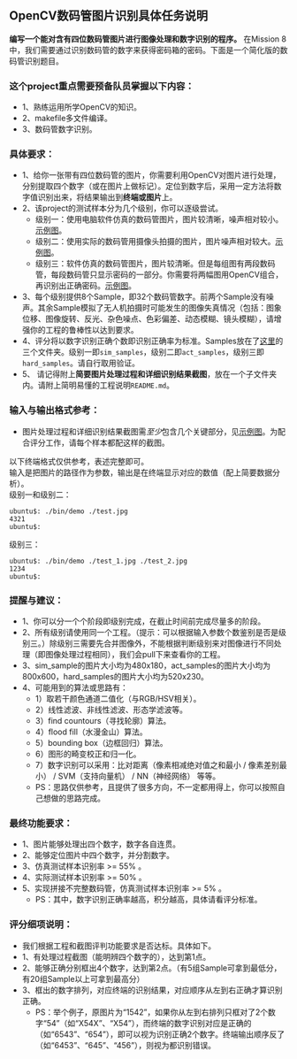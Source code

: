 ## OpenCV数码管图片识别具体任务说明
**编写一个能对含有四位数码管图片进行图像处理和数字识别的程序。**
在Mission 8中，我们需要通过识别数码管的数字来获得密码箱的密码。下面是一个简化版的数码管识别题目。

### 这个project重点需要预备队员掌握以下内容：
- 1、熟练运用所学OpenCV的知识。
- 2、makefile多文件编译。
- 3、数码管数字识别。

### 具体要求： 

- 1、给你一张带有四位数码管的图片，你需要利用OpenCV对图片进行处理，分别提取四个数字（或在图片上做标记）。定位到数字后，采用一定方法将数字值识别出来，将结果输出到**终端或图片**上。
- 2、该project的测试样本分为几个级别，你可以逐级尝试。
    - 级别一：使用电脑软件仿真的数码管图片，图片较清晰，噪声相对较小。[示例图](https://github.com/SYSU-AERO-SWIFT/tutorial_2018/blob/master/examples_and_samples/week3_example1.jpg)。
    - 级别二：使用实际的数码管用摄像头拍摄的图片，图片噪声相对较大。[示例图](https://github.com/SYSU-AERO-SWIFT/tutorial_2018/blob/master/examples_and_samples/week3_example2.jpg)。
    - 级别三：软件仿真的数码管图片，图片较清晰。但是每组图有两段数码管，每段数码管只显示密码的一部分。你需要将两幅图用OpenCV组合，再识别出正确密码。[示例图](https://github.com/SYSU-AERO-SWIFT/tutorial_2018/blob/master/examples_and_samples/week3_example3.jpg)。
- 3、每个级别提供8个Sample，即32个数码管数字。前两个Sample没有噪声。其余Sample模拟了无人机拍摄时可能发生的图像失真情况（包括：图象位移、图像旋转、反光、杂色噪点、色彩偏差、动态模糊、镜头模糊），请增强你的工程的鲁棒性以达到要求。
- 4、评分将以数字识别正确个数即识别正确率为标准。Samples放在了[这里](https://github.com/SYSU-AERO-SWIFT/tutorial_2018/blob/master/examples_and_samples)的三个文件夹。级别一即`sim_samples`，级别二即`act_samples`，级别三即`hard_samples`。请自行取用验证。
- 5、 请记得附上**简要图片处理过程和详细识别结果截图**，放在一个子文件夹内。请附上简明易懂的工程说明`README.md`。


### 输入与输出格式参考：
- 图片处理过程和详细识别结果截图需*至少*包含几个关键部分，见[示例图](https://github.com/SYSU-AERO-SWIFT/tutorial_2018/blob/master/examples_and_samples/week3_example4.jpg)。为配合评分工作，请每个样本都配这样的截图。  
  
以下终端格式仅供参考，表述完整即可。  
输入是把图片的路径作为参数，输出是在终端显示对应的数值（配上简要数据分析）。  
级别一和级别二：  
```
ubuntu$: ./bin/demo ./test.jpg
4321
ubuntu$:
```
级别三：  
```
ubuntu$: ./bin/demo ./test_1.jpg ./test_2.jpg
1234
ubuntu$: 
```

### 提醒与建议：

- 1、你可以分一个个阶段即级别完成，在截止时间前完成尽量多的阶段。
- 2、所有级别请使用同一个工程。（提示：可以根据输入参数个数鉴别是否是级别三。）除级别三需要先合并图像外，不能根据判断级别来对图像进行不同处理（即图像处理过程相同），我们会pull下来查看你的工程。
- 3、sim_sample的图片大小均为480x180，act_samples的图片大小均为800x600，hard_samples的图片大小均为520x230。
- 4、可能用到的算法或思路有：  
    - 1）取若干颜色通道二值化（与RGB/HSV相关）。  
    - 2）线性滤波、非线性滤波、形态学滤波等。  
    - 3）find countours（寻找轮廓）算法。  
    - 4）flood fill（水漫金山）算法。  
    - 5）bounding box（边框回归）算法。  
    - 6）图形的畸变校正和归一化。  
    - 7）数字识别可以采用：比对距离（像素相减绝对值之和最小 / 像素差别最小） / SVM（支持向量机） / NN（神经网络） 等等。  
    - PS：思路仅供参考，且提供了很多方向，不一定都用得上，你可以按照自己想做的思路完成。  


### 最终功能要求：

- 1、图片能够处理出四个数字，数字各自连贯。
- 2、能够定位图片中四个数字，并分割数字。
- 3、仿真测试样本识别率 >= 55% 。
- 4、实际测试样本识别率 >= 50% 。
- 5、实现拼接不完整数码管，仿真测试样本识别率 >= 5% 。  
   - PS：其中，数字识别正确率越高，积分越高，具体请看评分标准。


### 评分细项说明：
- 我们根据工程和截图评判功能要求是否达标。具体如下。
- 1、有处理过程截图（能明辨四个数字的），达到第1点。  
- 2、能够正确分别框出4个数字，达到第2点。（有5组Sample可拿到最低分，有20组Sample以上可拿到最高分）
- 3、框出的数字排列，对应终端的识别结果，对应顺序从左到右正确才算识别正确。
    - PS：举个例子，原图片为“1542”，如果你从左到右排列只框对了2个数字“54”（如“X54X”、“X54”），而终端的数字识别对应是正确的（如“6543”、“654”），即可以视为识别正确2个数字。终端输出顺序反了（如“6453”、“645”、“456”），则视为都识别错误。

